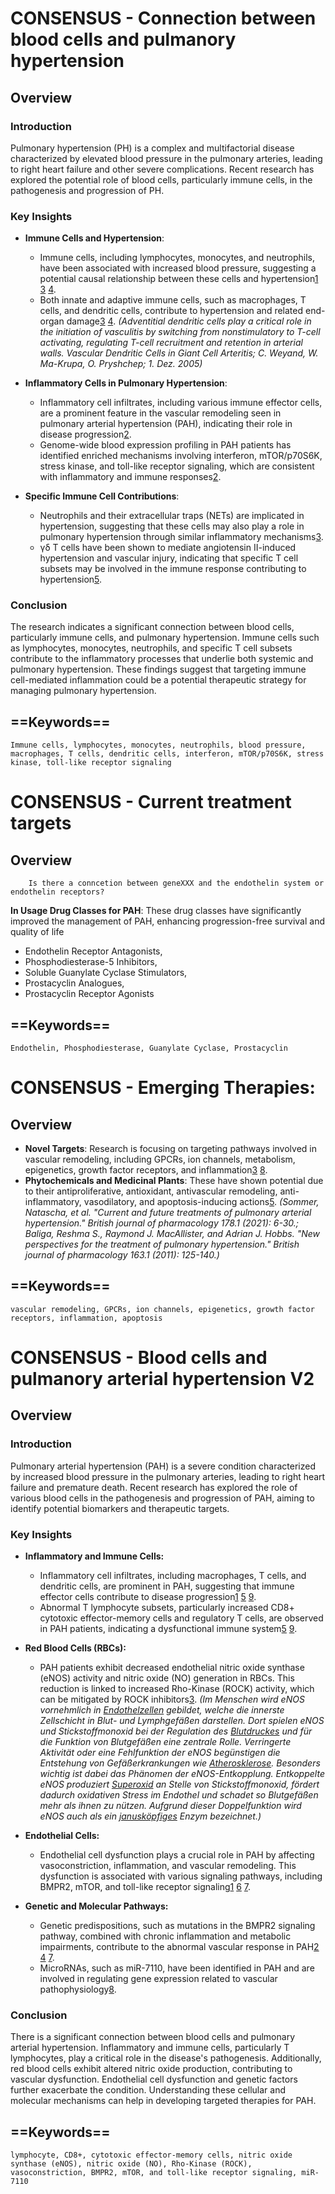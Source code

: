 # CONSENSUS - Connection between blood cells and pulmanory hypertension
## Overview
### Introduction

Pulmonary hypertension (PH) is a complex and multifactorial disease characterized by elevated blood pressure in the pulmonary arteries, leading to right heart failure and other severe complications. Recent research has explored the potential role of blood cells, particularly immune cells, in the pathogenesis and progression of PH.

### Key Insights

- **Immune Cells and Hypertension**:
    
    - Immune cells, including lymphocytes, monocytes, and neutrophils, have been associated with increased blood pressure, suggesting a potential causal relationship between these cells and hypertension[1](https://consensus.app/results/?q=is%20there%20a%20conncetion%20between%20blood%20cells%20and%20pulmanory%20hypertension%3F&synthesize=on&copilot=on&lang=en#result-1) [3](https://consensus.app/results/?q=is%20there%20a%20conncetion%20between%20blood%20cells%20and%20pulmanory%20hypertension%3F&synthesize=on&copilot=on&lang=en#result-3) [4](https://consensus.app/results/?q=is%20there%20a%20conncetion%20between%20blood%20cells%20and%20pulmanory%20hypertension%3F&synthesize=on&copilot=on&lang=en#result-4).
    - Both innate and adaptive immune cells, such as macrophages, T cells, and dendritic cells, contribute to hypertension and related end-organ damage[3](https://consensus.app/results/?q=is%20there%20a%20conncetion%20between%20blood%20cells%20and%20pulmanory%20hypertension%3F&synthesize=on&copilot=on&lang=en#result-3) [4](https://consensus.app/results/?q=is%20there%20a%20conncetion%20between%20blood%20cells%20and%20pulmanory%20hypertension%3F&synthesize=on&copilot=on&lang=en#result-4).
      *(Adventitial dendritic cells play a critical role in the initiation of vasculitis by switching from nonstimulatory to T-cell activating, regulating T-cell recruitment and retention in arterial walls.*
      *Vascular Dendritic Cells in Giant Cell Arteritis; C. Weyand, W. Ma-Krupa, O. Pryshchep; 1. Dez. 2005)*
- **Inflammatory Cells in Pulmonary Hypertension**:
    
    - Inflammatory cell infiltrates, including various immune effector cells, are a prominent feature in the vascular remodeling seen in pulmonary arterial hypertension (PAH), indicating their role in disease progression[2](https://consensus.app/results/?q=is%20there%20a%20conncetion%20between%20blood%20cells%20and%20pulmanory%20hypertension%3F&synthesize=on&copilot=on&lang=en#result-2).
    - Genome-wide blood expression profiling in PAH patients has identified enriched mechanisms involving interferon, mTOR/p70S6K, stress kinase, and toll-like receptor signaling, which are consistent with inflammatory and immune responses[2](https://consensus.app/results/?q=is%20there%20a%20conncetion%20between%20blood%20cells%20and%20pulmanory%20hypertension%3F&synthesize=on&copilot=on&lang=en#result-2).
- **Specific Immune Cell Contributions**:
    
    - Neutrophils and their extracellular traps (NETs) are implicated in hypertension, suggesting that these cells may also play a role in pulmonary hypertension through similar inflammatory mechanisms[3](https://consensus.app/results/?q=is%20there%20a%20conncetion%20between%20blood%20cells%20and%20pulmanory%20hypertension%3F&synthesize=on&copilot=on&lang=en#result-3).
    - γδ T cells have been shown to mediate angiotensin II-induced hypertension and vascular injury, indicating that specific T cell subsets may be involved in the immune response contributing to hypertension[5](https://consensus.app/results/?q=is%20there%20a%20conncetion%20between%20blood%20cells%20and%20pulmanory%20hypertension%3F&synthesize=on&copilot=on&lang=en#result-5).

### Conclusion

The research indicates a significant connection between blood cells, particularly immune cells, and pulmonary hypertension. Immune cells such as lymphocytes, monocytes, neutrophils, and specific T cell subsets contribute to the inflammatory processes that underlie both systemic and pulmonary hypertension. These findings suggest that targeting immune cell-mediated inflammation could be a potential therapeutic strategy for managing pulmonary hypertension.

## ==Keywords==
```
Immune cells, lymphocytes, monocytes, neutrophils, blood pressure, macrophages, T cells, dendritic cells, interferon, mTOR/p70S6K, stress kinase, toll-like receptor signaling
```
# CONSENSUS - Current treatment targets
## Overview
```
	Is there a conncetion between geneXXX and the endothelin system or endothelin receptors?
```
**In Usage Drug Classes for PAH**:
These drug classes have significantly improved the management of PAH, enhancing progression-free survival and quality of life
- Endothelin Receptor Antagonists,
- Phosphodiesterase-5 Inhibitors,
- Soluble Guanylate Cyclase Stimulators,
- Prostacyclin Analogues,
- Prostacyclin Receptor Agonists
## ==Keywords==

```
Endothelin, Phosphodiesterase, Guanylate Cyclase, Prostacyclin
```
# CONSENSUS - Emerging Therapies:
## Overview
- **Novel Targets**: Research is focusing on targeting pathways involved in vascular remodeling, including GPCRs, ion channels, metabolism, epigenetics, growth factor receptors, and inflammation[3](https://consensus.app/results/?q=pulmonary%20hypertension%20treatments&synthesize=on&copilot=on&lang=en#result-3) [8](https://consensus.app/results/?q=pulmonary%20hypertension%20treatments&synthesize=on&copilot=on&lang=en#result-8).
- **Phytochemicals and Medicinal Plants**: These have shown potential due to their antiproliferative, antioxidant, antivascular remodeling, anti-inflammatory, vasodilatory, and apoptosis-inducing actions[5](https://consensus.app/results/?q=pulmonary%20hypertension%20treatments&synthesize=on&copilot=on&lang=en#result-5).
*(Sommer, Natascha, et al. "Current and future treatments of pulmonary arterial hypertension." British journal of pharmacology 178.1 (2021): 6-30.;*
*Baliga, Reshma S., Raymond J. MacAllister, and Adrian J. Hobbs. "New perspectives for the treatment of pulmonary hypertension." British journal of pharmacology 163.1 (2011): 125-140.)*
## ==Keywords==

```
vascular remodeling, GPCRs, ion channels, epigenetics, growth factor receptors, inflammation, apoptosis
```

# CONSENSUS - Blood cells and pulmanory arterial hypertension V2
## Overview
### Introduction

Pulmonary arterial hypertension (PAH) is a severe condition characterized by increased blood pressure in the pulmonary arteries, leading to right heart failure and premature death. Recent research has explored the role of various blood cells in the pathogenesis and progression of PAH, aiming to identify potential biomarkers and therapeutic targets.

### Key Insights

- **Inflammatory and Immune Cells:**
    
    - Inflammatory cell infiltrates, including macrophages, T cells, and dendritic cells, are prominent in PAH, suggesting that immune effector cells contribute to disease progression[1](https://consensus.app/results/?q=is%20there%20a%20conncetion%20between%20blood%20cells%20and%20pulmanory%20arterial%20hypertension%3F&synthesize=on&copilot=on&lang=en#result-1) [5](https://consensus.app/results/?q=is%20there%20a%20conncetion%20between%20blood%20cells%20and%20pulmanory%20arterial%20hypertension%3F&synthesize=on&copilot=on&lang=en#result-5) [9](https://consensus.app/results/?q=is%20there%20a%20conncetion%20between%20blood%20cells%20and%20pulmanory%20arterial%20hypertension%3F&synthesize=on&copilot=on&lang=en#result-9).
    - Abnormal T lymphocyte subsets, particularly increased CD8+ cytotoxic effector-memory cells and regulatory T cells, are observed in PAH patients, indicating a dysfunctional immune system[5](https://consensus.app/results/?q=is%20there%20a%20conncetion%20between%20blood%20cells%20and%20pulmanory%20arterial%20hypertension%3F&synthesize=on&copilot=on&lang=en#result-5) [9](https://consensus.app/results/?q=is%20there%20a%20conncetion%20between%20blood%20cells%20and%20pulmanory%20arterial%20hypertension%3F&synthesize=on&copilot=on&lang=en#result-9).
- **Red Blood Cells (RBCs):**
    
    - PAH patients exhibit decreased endothelial nitric oxide synthase (eNOS) activity and nitric oxide (NO) generation in RBCs. This reduction is linked to increased Rho-Kinase (ROCK) activity, which can be mitigated by ROCK inhibitors[3](https://consensus.app/results/?q=is%20there%20a%20conncetion%20between%20blood%20cells%20and%20pulmanory%20arterial%20hypertension%3F&synthesize=on&copilot=on&lang=en#result-3).
    *(Im Menschen wird eNOS vornehmlich in [Endothelzellen](https://de.wikipedia.org/wiki/Endothel "Endothel") gebildet, welche die innerste Zellschicht in Blut- und Lymphgefäßen darstellen. Dort spielen eNOS und Stickstoffmonoxid bei der Regulation des [Blutdruckes](https://de.wikipedia.org/wiki/Blutdruck "Blutdruck") und für die Funktion von Blutgefäßen eine zentrale Rolle. Verringerte Aktivität oder eine Fehlfunktion der eNOS begünstigen die Entstehung von Gefäßerkrankungen wie [Atherosklerose](https://de.wikipedia.org/wiki/Arteriosklerose "Arteriosklerose"). Besonders wichtig ist dabei das Phänomen der eNOS-Entkopplung. Entkoppelte eNOS produziert [Superoxid](https://de.wikipedia.org/wiki/Hyperoxide "Hyperoxide") an Stelle von Stickstoffmonoxid, fördert dadurch oxidativen Stress im Endothel und schadet so Blutgefäßen mehr als ihnen zu nützen. Aufgrund dieser Doppelfunktion wird eNOS auch als ein [janusköpfiges](https://de.wikipedia.org/wiki/Ianus "Ianus") Enzym bezeichnet.)*
- **Endothelial Cells:**
    
    - Endothelial cell dysfunction plays a crucial role in PAH by affecting vasoconstriction, inflammation, and vascular remodeling. This dysfunction is associated with various signaling pathways, including BMPR2, mTOR, and toll-like receptor signaling[1](https://consensus.app/results/?q=is%20there%20a%20conncetion%20between%20blood%20cells%20and%20pulmanory%20arterial%20hypertension%3F&synthesize=on&copilot=on&lang=en#result-1) [6](https://consensus.app/results/?q=is%20there%20a%20conncetion%20between%20blood%20cells%20and%20pulmanory%20arterial%20hypertension%3F&synthesize=on&copilot=on&lang=en#result-6) [7](https://consensus.app/results/?q=is%20there%20a%20conncetion%20between%20blood%20cells%20and%20pulmanory%20arterial%20hypertension%3F&synthesize=on&copilot=on&lang=en#result-7).
- **Genetic and Molecular Pathways:**
    
    - Genetic predispositions, such as mutations in the BMPR2 signaling pathway, combined with chronic inflammation and metabolic impairments, contribute to the abnormal vascular response in PAH[2](https://consensus.app/results/?q=is%20there%20a%20conncetion%20between%20blood%20cells%20and%20pulmanory%20arterial%20hypertension%3F&synthesize=on&copilot=on&lang=en#result-2) [4](https://consensus.app/results/?q=is%20there%20a%20conncetion%20between%20blood%20cells%20and%20pulmanory%20arterial%20hypertension%3F&synthesize=on&copilot=on&lang=en#result-4) [7](https://consensus.app/results/?q=is%20there%20a%20conncetion%20between%20blood%20cells%20and%20pulmanory%20arterial%20hypertension%3F&synthesize=on&copilot=on&lang=en#result-7).
    - MicroRNAs, such as miR-7110, have been identified in PAH and are involved in regulating gene expression related to vascular pathophysiology[8](https://consensus.app/results/?q=is%20there%20a%20conncetion%20between%20blood%20cells%20and%20pulmanory%20arterial%20hypertension%3F&synthesize=on&copilot=on&lang=en#result-8).

### Conclusion

There is a significant connection between blood cells and pulmonary arterial hypertension. Inflammatory and immune cells, particularly T lymphocytes, play a critical role in the disease's pathogenesis. Additionally, red blood cells exhibit altered nitric oxide production, contributing to vascular dysfunction. Endothelial cell dysfunction and genetic factors further exacerbate the condition. Understanding these cellular and molecular mechanisms can help in developing targeted therapies for PAH.

## ==Keywords==

```
lymphocyte, CD8+, cytotoxic effector-memory cells, nitric oxide synthase (eNOS), nitric oxide (NO), Rho-Kinase (ROCK), vasoconstriction, BMPR2, mTOR, and toll-like receptor signaling, miR-7110
```

